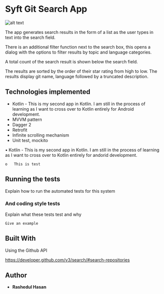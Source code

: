 # Syft Git Search App

![alt text](https://github.com/shaon007/Syftapp_kotlin_mvvm/blob/master/app/src/main/res/drawable/screenshot_syftapp.JPG)

The app generates search results in the form of a list as the user types in text into the search field. 

There is an additional filter function next to the search box, this opens a dialog with the options to filter results by topic and language categories.

A total count of the search result is shown below the search field.

The results are sorted by the order of their star rating from high to low. The results display git name, language followed by a truncated description. 


## Technologies implemented

* Kotlin - This is my second app in Kotlin. I am still in the process of learning as I want to cross over to Kotlin entirely for Android development.
* MVVM pattern
* Dagger 2
* Retrofit
* Infinite scrolling mechanism
* Unit test, mockito

•	Kotlin - This is my second app in Kotlin. I am still in the process of learning as I want to cross over to Kotlin entirely for andorid development.

    o	This is test




## Running the tests

Explain how to run the automated tests for this system


### And coding style tests

Explain what these tests test and why

```
Give an example
```



## Built With

Using the Github API

https://developer.github.com/v3/search/#search-repositories



## Author

* **Rashedul Hasan**  



